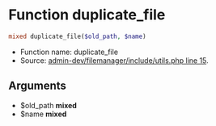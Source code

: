 Function duplicate_file
===========================





```php
mixed duplicate_file($old_path, $name)
```

* Function name: duplicate_file
* Source: [admin-dev/filemanager/include/utils.php line 15](https://github.com/PrestaShop/PrestaShop/blob/1.6.0.9/admin-dev/filemanager/include/utils.php#L15).

Arguments
---------

* $old_path **mixed**
* $name **mixed**

